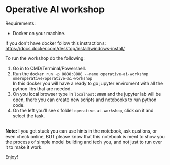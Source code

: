# Operative AI workshop

Requirements:
* Docker on your machine.

If you don't have docker follow this instractions:</br>
https://docs.docker.com/desktop/install/windows-install/

To run the workshop do the following:
1. Go in to CMD/Terminal/Powershell.
2. Run the ``docker run -p 8888:8888 --name operative-ai-workshop omeroperative/operative-ai-workshop``</br>
  In this docker you will have a ready to go jupyter enviroment with all the python libs that are needed.
3. On you local browser type in ``localhost:8888`` and the jupyter lab will be open, there you can create new scripts and notebooks to run python code.
4. On the left you'll see s folder ``operative-ai-workshop``, click on it and select the task.
</br>
<b>Note:</b> I you get stuck you can use hints in the notebook, ask qustions, or even check online, BUT please know that this notebook is ment to show you the process of simple model building and tech you, and not just to run over it to make it work.

Enjoy!
